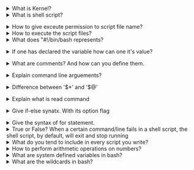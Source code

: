 <details>
<summary>What is Kernel?</summary><br><b>
Kernel is a computer program which is like a core of computer's operating system,with control over everything in the system
</b></details>

<details>
<summary>What is shell script?</summary><br><b>
  
In a simplest term, a shell is a file containing series of commands. The shell reads this file and carries out the commands as though they have been entered directly on the command line<br>
It has a extension of *`.sh`*
</b></details>

<details>
<summary>How to give exceute permission to script file name?</summary><br><b>
  
There are two ways for this: <br>
  1.  `chmod +x <script_file_name>`
  2.  `chmod 755 <script_file_name>`
</b></details>

<details>
<summary>How to execute the script files?</summary><br><b>
  
There are three ways for this: <br>
  1. ./script_file_name
  2. sh script_file_name
  3. bash script_file_name
</b></details>

<details>
<summary>What does "#!/bin/bash represents?</summary><br><b>
  
This is called a shebang. It is nothing but absolute path to the Bash interpreter. It is followed by #!, followed by the full path to the interprter such as /bin/bash.
If one does not specify the interpreter line, the default path is /bin/sh
</b></details>

<details>
<summary>If one has declared the variable how can one it's value?</summary><br><b>
  
The user use can value of variable by using "$" sign. Make sure there is not space between variable_name and its value.
And always remember variables are case sensitive<br>

```console
name="Abhishek"
age=23
echo "My name is $name and I am $age  years old"
```
```console
ubuntu@ip-172-31-91-52:~/scripts$ bash abhi.sh
My name is Abhishek and I am 23  years old.
```
</b></details>

<details>
<summary>What are comments? And how can you define them.</summary><br><b>
  
Comments are the part of the code that will be ignored by the program interpreter.<br>

``` console
#!/bin/bash
#This is a singel line comment
echo "This will ignore above line"

<< task
This is multi-line comment
It can ignore multiple line
task
echo "This line will be printed by ignoring above commented lines"

```
</b></details>

<details>
<summary>Explain command line arguements?</summary><br><b>
  
During  shell script exceution, values passing through command prompt is called as command line arguements.
For eg: bash file.sh arg1 arg2 arg3

```console
#!/bin/bash
echo "$#" #---> This represents the number of arguements passed
echo "$@" #---> Display all the arguements on the command line
echo "$3" #---> Display the 3rd arguements on the command line
echo "$*" #---> Display all the arguements on the command line
echo "$$" #---> Gives the unique id to the process running.
```

```console
ubuntu@ip-172-31-91-52:~/scripts$ ./abhi.sh java jenkins linux docker
4
java jenkins linux docker
linux
java jenkins linux docker
1921
```

</b></details>

<details>
<summary>Difference between '$*' and '$@'</summary><br><b>

$@---> The collection of arguemenst in this is treated as seperate string.<br>
$*---> The collection of arguements in this is treated as one text string.<br>

```hcl
./script.sh arg1 arg2 "arg3 with spaces"

# using $@
arg1
arg2
arg3 with spaces
# using $*
arg1 arg2 arg3 with spaces
```
</b></details>

<details>
<summary>Explain what is read command</summary><br><b>
  
In shell scripting we use *read* command to take input from the user. This helps to make the script interactive.
</b></details>

<details>
<summary>Give if-else synatx. With its option flag</summary><br><b>

```
if [ expression1 ]
then
   statement1
   statement2
   .
   .
elif [ expression2 ]
then
   statement3
   statement4
   .
   .
else
   statement5
fi
```
Options flags

`-f filename`: True if filename exists and is a regular file<br>
`-d directory`: True if the directory exists and is a directory<br>
`-e filename`: True if filename exists(regardless of the type)<br>
`-s filename`: True if the file exists and has a size greater than zero<br>
`-z filename`: True if the length of the string is zero<br>
`-n string`: True if the lenght of the string is non-zero<br>
`string1 = string2`: True if string1 is equal to string2<br>
`string1 != string2`: True if string1 is not equal to string2<br>
`int1 -eq int2`: True if int1 is equal to int2<br>
`int1 -ne int2` : True if int1 is not equal to int2<br>
`int1 -lt int2`: True if int1 is less than int2<br>
`int1 -gt int2`: True if int1 is greater than int2<br>
`int1 -ge int2`: True if int1 is greater than or equal to int2<br>
`int1 -le int2`: True if int1 is less than or equal to int2<br>
`-r filename`: True if the file is readable<br>
`-w filename`: True is the file is writable<br>
`-x filename`: True if the file is executable<br>

</b></details>

<details>
<summary>Give the syntax of for statement.</summary><b><br>

```
#Syantax for using in the loop
for varname in list
do
  echo "statement"
done
```

```
#cond1 means initialization, cond2 means condition, cond3 means updation
for ((cond1; cond2; cond3))
do
  echo "statement"
done
```

```
# To print table of 2
for table in {3..30..3}
do
  echo $table
done
```
</b>
</details>

<details>
<summary>True or False? When a certain command/line fails in a shell script, the shell script, by default, will exit and stop running</summary><b><br>

Depends on the language and settings used. If the script is a bash script then this statement is true. When a script written in Bash fails to run a certain command it will keep running and will execute all other commands mentioned after the command which failed.<br>

Most of the time we might actually want the opposite to happen. In order to make Bash exist when a specific command fails, use 'set -e' in your script.
</b>
</details>

<details>
<summary>What do you tend to include in every script you write?</summary><b><br>

1. Comments on how to run it and/or what it does<br>
2. If a shell script, adding "set -e" since I want the script to exit if a certain command failed
</b>
</details>

<details>
<summary>How to perform arithmetic operations on numbers?</summary><b><br>

The `let` command in shell scripting is used for performing arithmetic operations on integers within your shell script.<br>
For example: <br>

```
num=5
1. let add = $num+11
2. let $num++
3. let ++$num
```

</b>
</details>

<details>
<summary>What are system defined variables in bash?</summary><b><br>

Created and maintained by Linux bash iteself. This type of variables are defined in capital letters.<br>
There are many shell inbuilt variables which are used for administration and writing shell scripts.<br>
We can see all system variables with the help og `env` command.

```hcl
$HOME-------> Represents the current user's home directory
$PWD--------> Represents the present working directory
$USER-------> Represents the username of the current user
$PATH-------> Specifies the colon-separated list of directories in which the shell looks for executables files
$SHELL------> Represents the path of current shell
$RANDOM-----> Generates a random integer between 0 and 32767
$HOSTNAME---> Represents the hostname of the machine
$UID--------> Represents the user ID of the current user
```
</b>
</details>

<details>
<summary>What are the wildcards in bash?</summary><b><br>

Wildcards are special characters used to perform pattern matching when working with files.<br>
1. `ls *.txt` ---> This commands lists all files in current directory
2. `ls file?.txt` ---> This commands list file1.txt, fileA.txt but not file12.txt
3. `ls file[1-3-.txt` ---> This commands list file1,file2 and file3 not file4
4. `mv file{1,2,3}.txt directory/` ---> This commands move file1,file2 and file3 to the directory.
</b>
</details>
